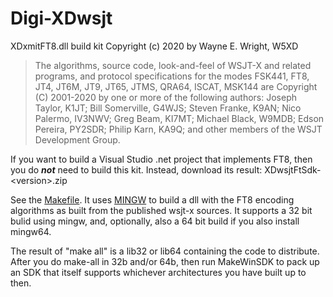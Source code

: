 # Digi-XDwsjt
XDxmitFT8.dll build kit
Copyright (c) 2020 by Wayne E. Wright, W5XD
<blockquote>
The algorithms, source code, look-and-feel of WSJT-X and related 
programs, and protocol specifications for the modes FSK441, FT8, JT4, 
JT6M, JT9, JT65, JTMS, QRA64, ISCAT, MSK144 are Copyright (C) 
2001-2020 by one or more of the following authors: Joseph Taylor, 
K1JT; Bill Somerville, G4WJS; Steven Franke, K9AN; Nico Palermo, 
IV3NWV; Greg Beam, KI7MT; Michael Black, W9MDB; Edson Pereira, PY2SDR;
Philip Karn, KA9Q; and other members of the WSJT Development Group.
</blockquote>

If you want to build a Visual Studio .net project that implements FT8, then
you do <b><i>not</i></b> need to build this kit. Instead, download its result:
	 XDwsjtFtSdk-&lt;version&gt;.zip

See the <a href='Makefile'>Makefile</a>.
It uses <a href='https://osdn.net/projects/mingw/'>MINGW</a> to build a dll with the FT8 encoding algorithms as built from 
the published wsjt-x sources. It supports a 32 bit bulid using mingw, and,
optionally, also a 64 bit build if you also install mingw64.

The result of "make all" is a lib32 or lib64 containing the code to
distribute. After you do make-all in 32b and/or 64b, then run
MakeWinSDK to pack up an SDK that itself supports whichever
architectures you have built up to then.


